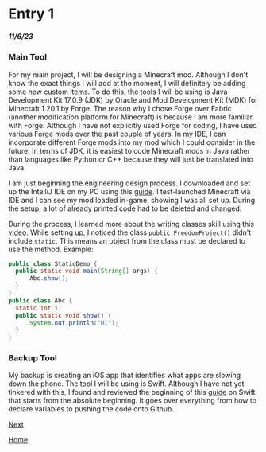 # Entry 1
##### 11/6/23

### Main Tool
For my main project, I will be designing a Minecraft mod. Although I don't know the exact things I will add at the moment, I will definitely be adding some new custom items. To do this, the tools I will be using is  Java Development Kit 17.0.9 (JDK) by Oracle and Mod Development Kit (MDK) for Minecraft 1.20.1 by Forge.
The reason why I chose Forge over Fabric (another modification platform for Minecraft) is because I am more familiar with Forge. Although I have not explicitly used Forge for coding, I have used various Forge mods over the past couple of years. In my IDE, I can incorporate different Forge mods into my mod which I could consider in the future. In terms of JDK, it is easiest to code Minecraft mods in Java rather than languages like Python or C++ because they will just be translated into Java.

I am just beginning the engineering design process. I downloaded and set up the IntelliJ IDE on my PC using this [guide](https://www.youtube.com/watch?v=55qUIf3GMss). I test-launched Minecraft via IDE and I can see my mod loaded in-game, showing I was all set up. During the setup, a lot of already printed code had to be deleted and changed.

During the process, I learned more about the writing classes skill using this [video](https://www.youtube.com/watch?v=-TxHjyC8WY4&t=191s). While setting up, I noticed the class `public FreedomProject()` didn't include `static`. This means an object from the class must be declared to use the method. Example:
  ```java
  public class StaticDemo {
    public static void main(String[] args) {
        Abc.show();
    }
}
public class Abc {
    static int i;
    public static void show() {
        System.out.println("HI");
    }
}
  ```
### Backup Tool
My backup is creating an iOS app that identifies what apps are slowing down the phone. The tool I will be using is Swift.
Although I have not yet tinkered with this, I found and reviewed the beginning of this [guide](https://www.youtube.com/watch?v=CwA1VWP0Ldw) on Swift that starts from the absolute beginning. It goes over everything from how to declare variables to pushing the code onto Github.

[Next](entry02.md)

[Home](../README.md)
